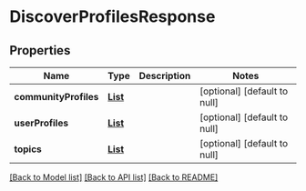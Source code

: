 # DiscoverProfilesResponse
## Properties

| Name | Type | Description | Notes |
|------------ | ------------- | ------------- | -------------|
| **communityProfiles** | [**List**](CommunityProfile.md) |  | [optional] [default to null] |
| **userProfiles** | [**List**](UserProfile.md) |  | [optional] [default to null] |
| **topics** | [**List**](Topic.md) |  | [optional] [default to null] |

[[Back to Model list]](../README.md#documentation-for-models) [[Back to API list]](../README.md#documentation-for-api-endpoints) [[Back to README]](../README.md)

